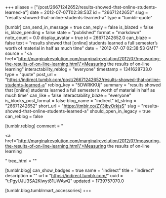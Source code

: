 +++
aliases = ["/post/26671242652/results-showed-that-online-students-learned-a"]
date = 2012-07-07T02:38:53Z
id = "26671242652"
slug = "results-showed-that-online-students-learned-a"
type = "tumblr-quote"

[tumblr]
can_send_in_message = true
can_reply = false
is_blazed = false
is_blaze_pending = false
state = "published"
format = "markdown"
note_count = 0.0
display_avatar = true
id = 26671242652.0
can_blaze = false
text = "results showed that [online] students learned a full semester’s worth of material in half as much time"
date = "2012-07-07 02:38:53 GMT"
source = "<a href=\"http://marginalrevolution.com/marginalrevolution/2012/07/measuring-the-results-of-on-line-learning.html\">Measuring the results of on-line learning</a>"
interactability_reblog = "everyone"
timestamp = 1341628733.0
type = "quote"
post_url = "https://indirect.tumblr.com/post/26671242652/results-showed-that-online-students-learned-a"
reblog_key = "5DWRKKUj"
summary = "results showed that [online] students learned a full semester’s worth of material in half as much time"
can_like = false
interactability_blaze = "everyone"
is_blocks_post_format = false
blog_name = "indirect"
id_string = "26671242652"
short_url = "https://tmblr.co/ZY3jbyOrkjsS"
slug = "results-showed-that-online-students-learned-a"
should_open_in_legacy = true
can_reblog = false

[tumblr.reblog]
comment = "<p><a href=\"http://marginalrevolution.com/marginalrevolution/2012/07/measuring-the-results-of-on-line-learning.html\">Measuring the results of on-line learning</a></p>"
tree_html = ""

[tumblr.blog]
can_show_badges = true
name = "indirect"
title = "indirect"
description = ""
url = "https://indirect.tumblr.com/"
uuid = "t:PgyUJU3SA2Klwyt81UWAwQ"
updated = 1739757070.0

[tumblr.blog.tumblrmart_accessories]
+++
